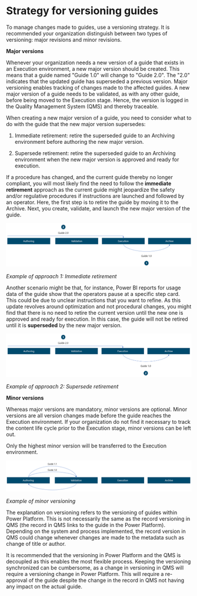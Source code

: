 ﻿---
title: 
description: 
ms.date: 03/09/2023
ms.topic: 
ms.service: 
author: 
ms.author: 
manager: 
---

# Strategy for versioning guides 

To manage changes made to guides, use a versioning strategy. It is recommended your organization distinguish between two types of versioning: major revisions and minor revisions.

**Major versions**

Whenever your organization needs a new version of a guide that exists in an Execution environment, a new major version should be created. This means that a guide named "Guide 1.0" will change to "Guide 2.0". The "2.0" indicates that the updated guide has superseded a previous version. Major versioning enables tracking of changes made to the affected guides. A new major version of a guide needs to be validated, as with any other guide, before being moved to the Execution stage. Hence, the version is logged in the Quality Management System (QMS) and thereby traceable.

When creating a new major version of a guide, you need to consider what to do with the guide that the new major version supersedes:

1.  Immediate retirement: retire the superseded guide to an Archiving environment before authoring the new major version.

2.  Supersede retirement: retire the superseded guide to an Archiving environment when the new major version is approved and ready for execution.

If a procedure has changed, and the current guide thereby no longer compliant, you will most likely find the need to follow the **immediate retirement** approach as the current guide might jeopardize the safety and/or regulative procedures if instructions are launched and followed by an operator. Here, the first step is to retire the guide by moving it to the Archive. Next, you create, validate, and launch the new major version of the guide.

![](media/image10.png)

*Example of approach 1: Immediate retirement*

Another scenario might be that, for instance, Power BI reports for usage data of the guide show that the operators pause at a specific step card. This could be due to unclear instructions that you want to refine. As this update revolves around optimization and not procedural changes, you might find that there is no need to retire the current version until the new one is approved and ready for execution. In this case, the guide will not be retired until it is **superseded** by the new major version.

![](media/image11.png)

*Example of approach 2: Supersede retirement*

**Minor versions**

Whereas major versions are mandatory, minor versions are optional. Minor versions are all version changes made before the guide reaches the Execution environment. If your organization do not find it necessary to track the content life cycle prior to the Execution stage, minor versions can be left out.

Only the highest minor version will be transferred to the Execution environment.

![](media/image12.png)

*Example of minor versioning*

The explanation on versioning refers to the versioning of guides within Power Platform. This is not necessarily the same as the record versioning in QMS (the record in QMS links to the guide in the Power Platform). Depending on the system and process implemented, the record version in QMS could change whenever changes are made to the metadata such as change of title or author.

It is recommended that the versioning in Power Platform and the QMS is decoupled as this enables the most flexible process. Keeping the versioning synchronized can be cumbersome, as a change in versioning in QMS will require a versioning change in Power Platform. This will require a re-approval of the guide despite the change in the record in QMS not having any impact on the actual guide.


